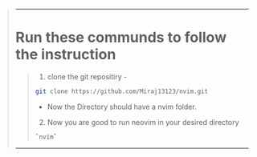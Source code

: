 >---
># Run these communds to follow the instruction
>>1. clone the git repositiry -
>>```bash
>>git clone https://github.com/Miraj13123/nvim.git
>>```
>>* Now the Directory should have a nvim folder. 
>> 2. Now you are good to run neovim in your desired directory
>>```bash
>>`nvim`
>>```
>---
